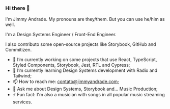 ### Hi there 👋

I'm Jimmy Andrade. My pronouns are they/them. But you can use he/him as well.

I'm a Design Systems Engineer / Front-End Engineer.

I also contributo some open-source projects like Storybook, GitHub and Commitizen.

- 🔭 I’m currently working on some projects that use React, TypeScript, Styled Components, Storybook, Jest, RTL and Cypress;
- 🌱 I’m currently learning Design Systems development with Radix and Tailwind;
- 📫 How to reach me: contato@jimmyandrade.com;
- 💬 Ask me about Design Systems, Storybook and... Music Production;
- ⚡ Fun fact: I'm also a musician with songs in all popular music streaming services.

<!--
**jimmyandrade/jimmyandrade** is a ✨ _special_ ✨ repository because its `README.md` (this file) appears on your GitHub profile.

Here are some ideas to get you started:

- 👯 I’m looking to collaborate on ...
- 🤔 I’m looking for help with ...
-->
